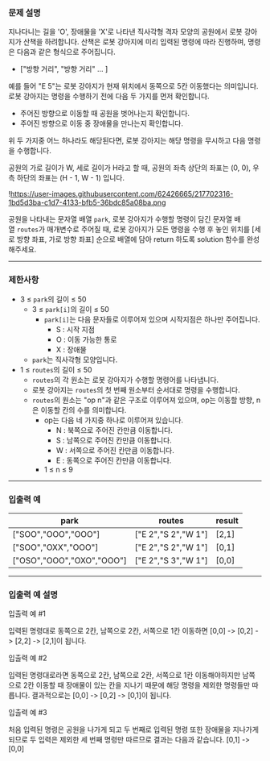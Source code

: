 ### **문제 설명**

지나다니는 길을 'O', 장애물을 'X'로 나타낸 직사각형 격자 모양의 공원에서 로봇 강아지가 산책을 하려합니다. 산책은 로봇 강아지에 미리 입력된 명령에 따라 진행하며, 명령은 다음과 같은 형식으로 주어집니다.

- ["방향 거리", "방향 거리" … ]

예를 들어 "E 5"는 로봇 강아지가 현재 위치에서 동쪽으로 5칸 이동했다는 의미입니다. 로봇 강아지는 명령을 수행하기 전에 다음 두 가지를 먼저 확인합니다.

- 주어진 방향으로 이동할 때 공원을 벗어나는지 확인합니다.
- 주어진 방향으로 이동 중 장애물을 만나는지 확인합니다.

위 두 가지중 어느 하나라도 해당된다면, 로봇 강아지는 해당 명령을 무시하고 다음 명령을 수행합니다.

공원의 가로 길이가 W, 세로 길이가 H라고 할 때, 공원의 좌측 상단의 좌표는 (0, 0), 우측 하단의 좌표는 (H - 1, W - 1) 입니다.

!https://user-images.githubusercontent.com/62426665/217702316-1bd5d3ba-c1d7-4133-bfb5-36bdc85a08ba.png

공원을 나타내는 문자열 배열 `park`, 로봇 강아지가 수행할 명령이 담긴 문자열 배열 `routes`가 매개변수로 주어질 때, 로봇 강아지가 모든 명령을 수행 후 놓인 위치를 [세로 방향 좌표, 가로 방향 좌표] 순으로 배열에 담아 return 하도록 solution 함수를 완성해주세요.

---

### 제한사항

- 3 ≤ `park`의 길이 ≤ 50
    - 3 ≤ `park[i]`의 길이 ≤ 50
        - `park[i]`는 다음 문자들로 이루어져 있으며 시작지점은 하나만 주어집니다.
            - S : 시작 지점
            - O : 이동 가능한 통로
            - X : 장애물
    - `park`는 직사각형 모양입니다.
- 1 ≤ `routes`의 길이 ≤ 50
    - `routes`의 각 원소는 로봇 강아지가 수행할 명령어를 나타냅니다.
    - 로봇 강아지는 `routes`의 첫 번째 원소부터 순서대로 명령을 수행합니다.
    - `routes`의 원소는 "op n"과 같은 구조로 이루어져 있으며, op는 이동할 방향, n은 이동할 칸의 수를 의미합니다.
        - op는 다음 네 가지중 하나로 이루어져 있습니다.
            - N : 북쪽으로 주어진 칸만큼 이동합니다.
            - S : 남쪽으로 주어진 칸만큼 이동합니다.
            - W : 서쪽으로 주어진 칸만큼 이동합니다.
            - E : 동쪽으로 주어진 칸만큼 이동합니다.
        - 1 ≤ n ≤ 9

---

### 입출력 예

| park | routes | result |
| --- | --- | --- |
| ["SOO","OOO","OOO"] | ["E 2","S 2","W 1"] | [2,1] |
| ["SOO","OXX","OOO"] | ["E 2","S 2","W 1"] | [0,1] |
| ["OSO","OOO","OXO","OOO"] | ["E 2","S 3","W 1"] | [0,0] |

---

### 입출력 예 설명

입출력 예 #1

입력된 명령대로 동쪽으로 2칸, 남쪽으로 2칸, 서쪽으로 1칸 이동하면 [0,0] -> [0,2] -> [2,2] -> [2,1]이 됩니다.

입출력 예 #2

입력된 명령대로라면 동쪽으로 2칸, 남쪽으로 2칸, 서쪽으로 1칸 이동해야하지만 남쪽으로 2칸 이동할 때 장애물이 있는 칸을 지나기 때문에 해당 명령을 제외한 명령들만 따릅니다. 결과적으로는 [0,0] -> [0,2] -> [0,1]이 됩니다.

입출력 예 #3

처음 입력된 명령은 공원을 나가게 되고 두 번째로 입력된 명령 또한 장애물을 지나가게 되므로 두 입력은 제외한 세 번째 명령만 따르므로 결과는 다음과 같습니다. [0,1] -> [0,0]